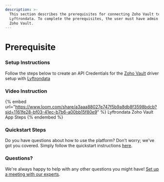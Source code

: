 ```yaml
---
description: >-
  This section describes the prerequisites for connecting Zoho Vault to
  Lyftrondata. To complete the prerequisites, the user must have admin access to
  Zoho Vault.
---
```


# Prerequisite

<mark style="color:blue;"></mark>

### Setup Instructions

Follow the steps below to create an API Credentials for the [Zoho Vault](https://www.lyftrondata.com/integration/business-analytics/zoho-vault/) driver setup with [Lyftrondata](https://www.lyftrondata.com)

### Video Instruction

{% embed url="https://www.loom.com/share/a3aaa88027e747f5b9a8db8f3598bdcb?sid=1161fe28-bf03-41ec-b7b6-a00bb15f80e9" %}
Lyftrondata Zoho Vault App Steps
{% endembed %}

### Quickstart Steps

Do you have questions about how to use the platform? Don't worry; we've got you covered. Simply follow the quickstart instructions [here](README.md).

### Questions? <a href="#questions" id="questions"></a>

We're always happy to help with any other questions you might have! [Set up a meeting with our experts](https://www.lyftrondata.com/book-a-meeting/).

